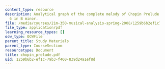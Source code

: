 ```yaml
---
content_type: resource
description: Analytical graph of the complete melody of Chopin Prelude Op. 28 No.
  6 in B minor.
file: /media/courses/21m-350-musical-analysis-spring-2008/1259b6b2ef1c79b3f460839d24a1ef8d_chopin_prelude.pdf
file_type: application/pdf
learning_resource_types: []
ocw_type: OCWFile
parent_title: Study Materials
parent_type: CourseSection
resourcetype: Document
title: chopin_prelude.pdf
uid: 1259b6b2-ef1c-79b3-f460-839d24a1ef8d
---
```

